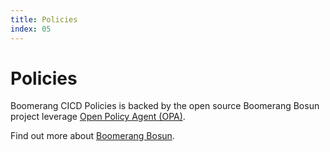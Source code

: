 ```yaml
---
title: Policies
index: 05
---
```


# Policies

Boomerang CICD Policies is backed by the open source Boomerang Bosun project leverage [Open Policy Agent (OPA)](https://www.openpolicyagent.org/).

Find out more about [Boomerang Bosun](https://www.useboomerang.io/).